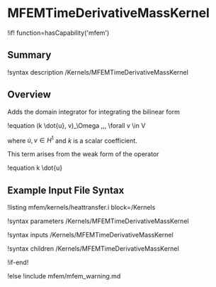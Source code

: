 # MFEMTimeDerivativeMassKernel

!if! function=hasCapability('mfem')

## Summary

!syntax description /Kernels/MFEMTimeDerivativeMassKernel

## Overview

Adds the domain integrator for integrating the bilinear form

!equation
(k \dot{u}, v)_\Omega \,\,\, \forall v \in V

where $\dot{u}, v \in H^1$ and $k$ is a scalar coefficient.

This term arises from the weak form of the operator

!equation
k \dot{u}

## Example Input File Syntax

!listing mfem/kernels/heattransfer.i block=/Kernels

!syntax parameters /Kernels/MFEMTimeDerivativeMassKernel

!syntax inputs /Kernels/MFEMTimeDerivativeMassKernel

!syntax children /Kernels/MFEMTimeDerivativeMassKernel

!if-end!

!else
!include mfem/mfem_warning.md
